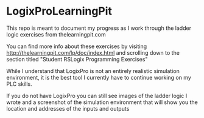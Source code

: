 # LogixProLearningPit
This repo is meant to document my progress as I work through the ladder logic exercises from thelearningpit.com

You can find more info about these exercises by visiting http://thelearningpit.com/lp/doc/index.html and scrolling down to the section titled "Student RSLogix Programming Exercises"

While I understand that LogixPro is not an entirely realistic simulation environment, it is the best tool I currently have to continue working on my PLC skills.

If you do not have LogixPro you can still see images of the ladder logic I wrote and a screenshot of the simulation environment that will show you the location and addresses of the inputs and outputs
